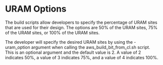 # URAM Options

The build scripts allow developers to specify the percentage of URAM sites that are used for their design. The options are 50% of the URAM sites, 75% of the URAM sites, or 100% of the URAM sites.

The developer will specify the desired URAM sites by using the -uram_option argument when calling the aws_build_bit_from_cl.sh script.  This is an optional argument and the default value is 2. A value of 2 indicates 50%, a value of 3 indicates 75%, and a value of 4 indicates 100%. 


